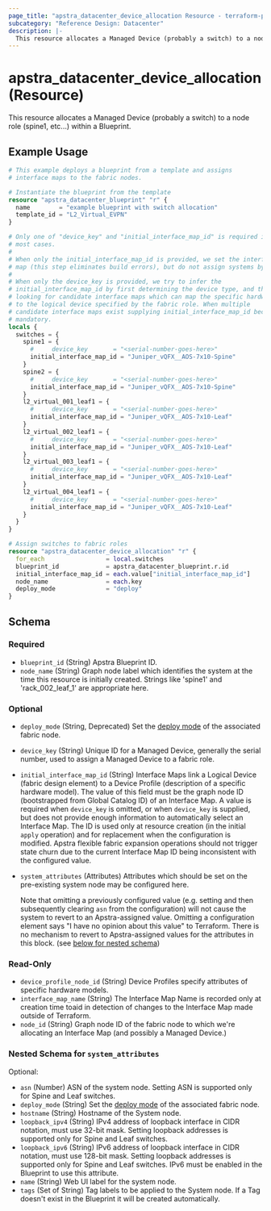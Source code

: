 ```yaml
---
page_title: "apstra_datacenter_device_allocation Resource - terraform-provider-apstra"
subcategory: "Reference Design: Datacenter"
description: |-
  This resource allocates a Managed Device (probably a switch) to a node role (spine1, etc...) within a Blueprint.
---
```


# apstra_datacenter_device_allocation (Resource)

This resource allocates a Managed Device (probably a switch) to a node role (spine1, etc...) within a Blueprint.


## Example Usage

```terraform
# This example deploys a blueprint from a template and assigns
# interface maps to the fabric nodes.

# Instantiate the blueprint from the template
resource "apstra_datacenter_blueprint" "r" {
  name        = "example blueprint with switch allocation"
  template_id = "L2_Virtual_EVPN"
}

# Only one of "device_key" and "initial_interface_map_id" is required in
# most cases.
#
# When only the initial_interface_map_id is provided, we set the interface
# map (this step eliminates build errors), but do not assign systems by ID.
#
# When only the device_key is provided, we try to infer the
# initial_interface_map_id by first determining the device type, and then
# looking for candidate interface maps which can map the specific hardware
# to the logical device specified by the fabric role. When multiple
# candidate interface maps exist supplying initial_interface_map_id becomes
# mandatory.
locals {
  switches = {
    spine1 = {
      #     device_key       = "<serial-number-goes-here>"
      initial_interface_map_id = "Juniper_vQFX__AOS-7x10-Spine"
    }
    spine2 = {
      #     device_key       = "<serial-number-goes-here>"
      initial_interface_map_id = "Juniper_vQFX__AOS-7x10-Spine"
    }
    l2_virtual_001_leaf1 = {
      #     device_key       = "<serial-number-goes-here>"
      initial_interface_map_id = "Juniper_vQFX__AOS-7x10-Leaf"
    }
    l2_virtual_002_leaf1 = {
      #     device_key       = "<serial-number-goes-here>"
      initial_interface_map_id = "Juniper_vQFX__AOS-7x10-Leaf"
    }
    l2_virtual_003_leaf1 = {
      #     device_key       = "<serial-number-goes-here>"
      initial_interface_map_id = "Juniper_vQFX__AOS-7x10-Leaf"
    }
    l2_virtual_004_leaf1 = {
      #     device_key       = "<serial-number-goes-here>"
      initial_interface_map_id = "Juniper_vQFX__AOS-7x10-Leaf"
    }
  }
}

# Assign switches to fabric roles
resource "apstra_datacenter_device_allocation" "r" {
  for_each                 = local.switches
  blueprint_id             = apstra_datacenter_blueprint.r.id
  initial_interface_map_id = each.value["initial_interface_map_id"]
  node_name                = each.key
  deploy_mode              = "deploy"
}
```

<!-- schema generated by tfplugindocs -->
## Schema

### Required

- `blueprint_id` (String) Apstra Blueprint ID.
- `node_name` (String) Graph node label which identifies the system at the time this resource is initially created. Strings like 'spine1' and 'rack_002_leaf_1' are appropriate here.

### Optional

- `deploy_mode` (String, Deprecated) Set the [deploy mode](https://www.juniper.net/documentation/us/en/software/apstra4.1/apstra-user-guide/topics/topic-map/datacenter-deploy-mode-set.html) of the associated fabric node.
- `device_key` (String) Unique ID for a Managed Device, generally the serial number, used to assign a Managed Device to a fabric role.
- `initial_interface_map_id` (String) Interface Maps link a Logical Device (fabric design element) to a Device Profile (description of a specific hardware model). The value of this field must be the graph node ID (bootstrapped from Global Catalog ID) of an Interface Map. A value is required when `device_key` is omitted, or when `device_key` is supplied, but does not provide enough information to automatically select an Interface Map. The ID is used only at resource creation (in the initial `apply` operation) and for replacement when the configuration is modified. Apstra flexible fabric expansion operations should not trigger state churn due to the current Interface Map ID being inconsistent with the configured value.
- `system_attributes` (Attributes) Attributes which should be set on the pre-existing system node may be configured here.
  
  Note that omitting a previously configured value (e.g. setting and then subsequently clearing `asn` from the configuration) will not cause the system to revert to an Apstra-assigned value. Omitting a configuration element says "I have no opinion about this value" to Terraform. There is no mechanism to revert to Apstra-assigned values for the attributes in this block. (see [below for nested schema](#nestedatt--system_attributes))

### Read-Only

- `device_profile_node_id` (String) Device Profiles specify attributes of specific hardware models.
- `interface_map_name` (String) The Interface Map Name is recorded only at creation time toaid in detection of changes to the Interface Map made outside of Terraform.
- `node_id` (String) Graph node ID of the fabric node to which we're allocating an Interface Map (and possibly a Managed Device.)

<a id="nestedatt--system_attributes"></a>
### Nested Schema for `system_attributes`

Optional:

- `asn` (Number) ASN of the system node. Setting ASN is supported only for Spine and Leaf switches.
- `deploy_mode` (String) Set the [deploy mode](https://www.juniper.net/documentation/us/en/software/apstra4.1/apstra-user-guide/topics/topic-map/datacenter-deploy-mode-set.html) of the associated fabric node.
- `hostname` (String) Hostname of the System node.
- `loopback_ipv4` (String) IPv4 address of loopback interface in CIDR notation, must use 32-bit mask. Setting loopback addresses is supported only for Spine and Leaf switches.
- `loopback_ipv6` (String) IPv6 address of loopback interface in CIDR notation, must use 128-bit mask. Setting loopback addresses is supported only for Spine and Leaf switches. IPv6 must be enabled in the Blueprint to use this attribute.
- `name` (String) Web UI label for the system node.
- `tags` (Set of String) Tag labels to be applied to the System node. If a Tag doesn't exist in the Blueprint it will be created automatically.



